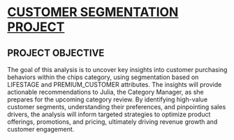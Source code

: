 # [CUSTOMER SEGMENTATION PROJECT](#customer-segmentation-project)

## PROJECT OBJECTIVE

The goal of this analysis is to uncover key insights into customer purchasing behaviors within the chips category, using segmentation based on LIFESTAGE and PREMIUM_CUSTOMER attributes. The insights will provide actionable recommendations to Julia, the Category Manager, as she prepares for the upcoming category review. By identifying high-value customer segments, understanding their preferences, and pinpointing sales drivers, the analysis will inform targeted strategies to optimize product offerings, promotions, and pricing, ultimately driving revenue growth and customer engagement.
